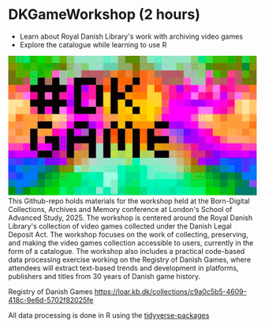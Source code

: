 # DKGameWorkshop (2 hours)
- Learn about Royal Danish Library's work with archiving video games
- Explore the catalogue while learning to use R 


<img src="./visuals/DKGame.gif" alt="DKGameWorkshop" width="800"/>
This Github-repo holds materials for the workshop held at the Born-Digital Collections, Archives and Memory conference at London's School of Advanced Study, 2025. The workshop is centered around the Royal Danish Library's collection of video games collected under the Danish Legal Deposit Act. The workshop focuses on the work of collecting, preserving, and making the video games collection accessible to users, currently in the form of a catalogue. The workshop also includes a practical code-based data processing exercise working on the Registry of Danish Games, where attendees will extract text-based trends and development in platforms, publishers and titles from 30 years of Danish game history. 

Registry of Danish Games https://loar.kb.dk/collections/c9a0c5b5-4609-418c-9e6d-5702f82025fe

All data processing is done in R using the [tidyverse-packages](https://www.tidyverse.org) 
